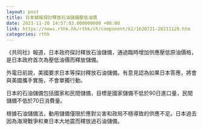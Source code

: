 ```yaml
---
layout: post
title: 日本據報探討釋放石油儲備壓低油價
date: 2021-11-20 14:57:03.000000000 +08:00
link: https://news.rthk.hk/rthk/ch/component/k2/1620721-20211120.htm
categories: rthk
---
```


《共同社》報道，日本政府探討釋放石油儲備，通過臨時增加供應壓低原油價格，是日本政府首次為壓低油價而釋放儲備。

外電日前說，美國要求日本等探討釋放石油儲備。有意見認為如果日本答應，將會與美國攜手實施，不會單獨行動。

日本的石油儲備包括國家和民間儲備，目標是國家儲備不低於90日進口量，民間儲備不低於70日消費量。

根據石油儲備法，動用儲備僅限於應對災害和政局不穩導致的供應不足。日本過去因為海灣戰爭和東日本大地震而釋放過石油儲備。
